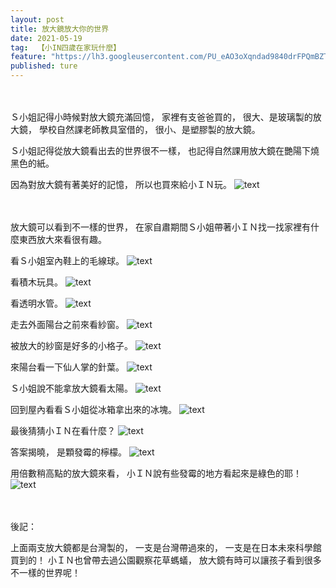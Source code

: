```yaml
---
layout: post
title: 放大鏡放大你的世界
date: 2021-05-19
tag:  【小IN四歲在家玩什麼】
feature: "https://lh3.googleusercontent.com/PU_eAO3oXqndad9840drFPQmBZTYvfvEjFjkLEaIVpzPIk-sWJnqHua9264EZhOr0wqpO8BPV75GwssM9VvvI8UhgpBJYlvyZ7v17A6eWotckAPdG9PzGMQJBFI1OJkWNWfTNEC6w-M=w2400"
published: ture
---
```


<br><br>
Ｓ小姐記得小時候對放大鏡充滿回憶，
家裡有支爸爸買的，
很大、是玻璃製的放大鏡，
學校自然課老師教具室借的，
很小、是塑膠製的放大鏡。

Ｓ小姐記得從放大鏡看出去的世界很不一樣，
也記得自然課用放大鏡在艷陽下燒黑色的紙。

因為對放大鏡有著美好的記憶，
所以也買來給小ＩＮ玩。
![text](https://lh3.googleusercontent.com/PU_eAO3oXqndad9840drFPQmBZTYvfvEjFjkLEaIVpzPIk-sWJnqHua9264EZhOr0wqpO8BPV75GwssM9VvvI8UhgpBJYlvyZ7v17A6eWotckAPdG9PzGMQJBFI1OJkWNWfTNEC6w-M=w2400)


<br><br>
放大鏡可以看到不一樣的世界，
在家自肅期間Ｓ小姐帶著小ＩＮ找一找家裡有什麼東西放大來看很有趣。

看Ｓ小姐室內鞋上的毛線球。
![text](https://lh3.googleusercontent.com/-wC8-P7ANJ9Dw2mY4uEfMI1CrOSvsRrl4bzpcLPbOPOqP3bKMXoiUAfxFXQnAvPGMi_xQ_2doUbTIQvR-D04hipgC768BxlvtssxCzQNLnzHdFxS2v1LtStqOsp-K2h1HMSM0KxlKAY=w2400)

看積木玩具。
![text](https://lh3.googleusercontent.com/l6E5nb3LMizGk3PrgsEQ-ypqeXL5_R67DOXY7MZ1HNk9_aZ9ThDA4fEucw0lH3WbPrb-02z7iShf0_GxrBlcb94Qm8KNjMPb7TrseWNy6qosqnUnK-smxw6cfYTYOoxOQ88T65YMz8M=w2400)

看透明水管。
![text](https://lh3.googleusercontent.com/FT4rwDi5FNTaGp9ZIPSnjaxi1rMKxck75GQzzDHyCv-QKW5R2wmkIBhkVflaF3FI9FV_zqL4vEzI3aw1iORFGzKQY3XG4r0FjOzKuZFuXwXwueGQo7eAPPlSfPcmY6I2o6COVzAonyY=w2400)

走去外面陽台之前來看紗窗。
![text](https://lh3.googleusercontent.com/0lHa8HjGiTV5ZEekxwe0tfNogvZfx5-l-DccU5AWQblUfjlPabE-Abch6-rtKsJBf9446btDlcfyyvQjz2rrDBwcErTckId_1Wm5ufrtDW22cE3xsvsvd4gXNND1ZBEwTB-nJL5k8DA=w2400)

被放大的紗窗是好多的小格子。
![text](https://lh3.googleusercontent.com/UCb2_YJk09RUdDNgDjJadum9-1dCxjTFBncZ-gtNh3ZMVkX5GcJ-MZEODKi_Ri_asM_op21U9w1ghs41s1WpRLHGbD73H6RGL_7FYvrYVfV1il5DkHuW02j8TOkJhBKFfu2JoysjUkc=w2400)

來陽台看一下仙人掌的針葉。
![text](https://lh3.googleusercontent.com/1u5JhhoXiw4TxhYuNQYFuhjpryyjtq7gxetn7DgRqaimyzoK1p7fJQh_Vs_9vZ5Dkc965UmOeNrTsBcxaIR275Ws6_1hNJdGTT-OrFQyMAHmfzQE5bGEhkMRT1RJX4NHu7SATh8_pGo=w2400)

Ｓ小姐說不能拿放大鏡看太陽。
![text](https://lh3.googleusercontent.com/vG6MlxQ0kyZBkweEsIyosMdLmynpf4_CEDL-JdjsoOH4HDkgMdE9xDT6f8fuV8K4XzJ1Gmb12TkrAOh692bvReKev_rDkoLO5uxf4JKMr0bqmFyGSG225DXWqpNk-NC9S-iN1wtIrLA=w2400)

回到屋內看看Ｓ小姐從冰箱拿出來的冰塊。
![text](https://lh3.googleusercontent.com/O9QFO_qWoqCsrBbnCgkh61qBUMtbZvH1_IWWJu5a8gHUUOhbJI7e6sfDuamhRqanspnROLYKyEEqg8Uvq8rAnEiIX1SpX2fRCN7dIhmsiT2F3JkQ7wTOKHb0O5dYxqFcxetUnt7ZaKI=w2400)

最後猜猜小ＩＮ在看什麼？
![text](https://lh3.googleusercontent.com/OqZxZRR377RdoaR8Dti2enGwEd4fRxXnv1RWdUhx8C0TbYTHjOtwDFoeOO4z4Dog1gXmj-X6zu5Bkx1NfrJM_DhfFUKU5s0Ht5pe8j0RUGKgTx3E3f24YgyNg27JVXqg9CsOfC3JHes=w2400)








答案揭曉，
是顆發霉的檸檬。
![text](https://lh3.googleusercontent.com/Wf8twge2Md9LZEJnh0BAH6Mqq951DDWxq_PBOY8578m98RgF378S1SfbXtPKm7ELbQcHXLNSbgYRFbACl2du5Kzvb2XYj0tRNzmVo5Q4LWrosS-WruNbs0K58kJwfUPqRtCRMndL88k=w2400)


用倍數稍高點的放大鏡來看，
小ＩＮ說有些發霉的地方看起來是綠色的耶！
![text](https://lh3.googleusercontent.com/PTER5rZqgS2XnUeFRfxf4jNrIEYH3cdKSrPAGpU0LcXasRzsC5Pe_lELUcoS84VWMLFQUG4-NvO-OhYvp87vTMM007Fy4eZI44foD_I4CUOEzkld5KegtdgkH0mqlZy6RG__aJzwixU=w2400)



<br><br>
後記：

上面兩支放大鏡都是台灣製的，
一支是台灣帶過來的，
一支是在日本未來科學館買到的！
小ＩＮ也曾帶去過公園觀察花草螞蟻，
放大鏡有時可以讓孩子看到很多不一樣的世界呢！
